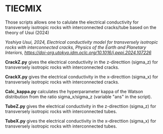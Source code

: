 # TIECMIX
Those scripts allows one to calulate the electrical conductivity for transversely isotropic rocks with interconnected cracks/tube based on the theory of Usui (2024)

_Yoshiya Usui, 2024, Electrical conductivity model for transversely isotropic rocks with interconnected cracks, Physics of the Earth and Planetary Interiors, https://doi-org.utokyo.idm.oclc.org/10.1016/j.pepi.2024.107226_

**CrackZ.py** gives the electrical conductivity in the z-directtion (sigma_z) for transversely isotropic rocks with interconnected cracks.

**CrackX.py** gives the electrical conductivity in the x-directtion (sigma_x) for transversely isotropic rocks with interconnected cracks.

**Calc_kappa.py** calculates the hyperparameter kappa of the Watson distribution from the ratio sigma_x/sigma_z (variable "ans" in the script).

**TubeZ.py** gives the electrical conductivity in the z-directtion (sigma_z) for transversely isotropic rocks with interconnected tubes.

**TubeX.py** gives the electrical conductivity in the x-directtion (sigma_x) for transversely isotropic rocks with interconnected tubes.
